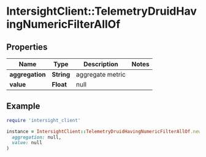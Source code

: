 # IntersightClient::TelemetryDruidHavingNumericFilterAllOf

## Properties

| Name | Type | Description | Notes |
| ---- | ---- | ----------- | ----- |
| **aggregation** | **String** | aggregate metric |  |
| **value** | **Float** | null |  |

## Example

```ruby
require 'intersight_client'

instance = IntersightClient::TelemetryDruidHavingNumericFilterAllOf.new(
  aggregation: null,
  value: null
)
```

